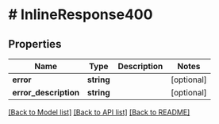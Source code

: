 # # InlineResponse400

## Properties

Name | Type | Description | Notes
------------ | ------------- | ------------- | -------------
**error** | **string** |  | [optional]
**error_description** | **string** |  | [optional]

[[Back to Model list]](../../README.md#models) [[Back to API list]](../../README.md#endpoints) [[Back to README]](../../README.md)
